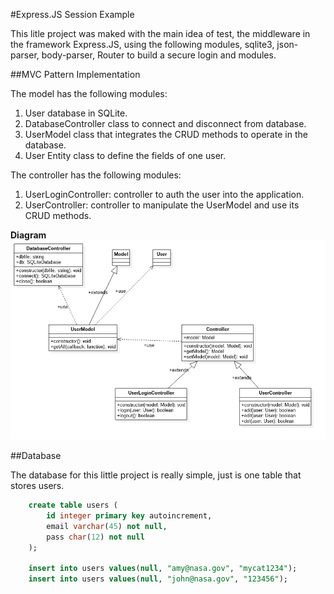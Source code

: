 #Express.JS Session Example

This litle project was maked with the main idea of test, the middleware in the framework Express.JS, using the following modules, sqlite3, json-parser, body-parser, Router to build a secure login and modules.

##MVC Pattern Implementation

The model has the following modules:

1. User database in SQLite.
2. DatabaseController class to connect and disconnect from database.
3. UserModel class that integrates the CRUD methods to operate in the database.
4. User Entity class to define the fields of one user.

The controller has the following modules:

1. UserLoginController: controller to auth the user into the application.
2. UserController: controller to manipulate the UserModel and use its CRUD methods.

**Diagram**
![mvc pattern](https://raw.githubusercontent.com/captaincode0/express-session-example/master/assets/mvc.jpg)

##Database

The database for this little project is really simple, just is one table that stores users.

```sql
    create table users (
        id integer primary key autoincrement,
        email varchar(45) not null,
        pass char(12) not null
    );

    insert into users values(null, "amy@nasa.gov", "mycat1234");
    insert into users values(null, "john@nasa.gov", "123456");
```


